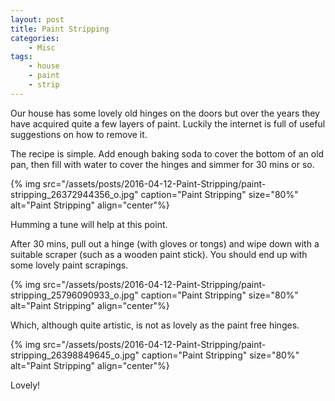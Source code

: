 ```yaml
---
layout: post
title: Paint Stripping
categories:
    - Misc
tags:
    - house
    - paint
    - strip
---
```


Our house has some lovely old hinges on the doors but over the years they have acquired quite a few layers of paint. Luckily the internet is full of useful suggestions on how to remove it.

The recipe is simple. Add enough baking soda to cover the bottom of an old pan, then fill with water to cover the hinges and simmer for 30 mins or so.

{% img src="/assets/posts/2016-04-12-Paint-Stripping/paint-stripping_26372944356_o.jpg" caption="Paint Stripping" size="80%" alt="Paint Stripping" align="center"%}

Humming a tune will help at this point.

After 30 mins, pull out a hinge (with gloves or tongs) and wipe down with a suitable scraper (such as a wooden paint stick). You should end up with some lovely paint scrapings.

{% img src="/assets/posts/2016-04-12-Paint-Stripping/paint-stripping_25796090933_o.jpg" caption="Paint Stripping" size="80%" alt="Paint Stripping" align="center"%}

Which, although quite artistic, is not as lovely as the paint free hinges.

{% img src="/assets/posts/2016-04-12-Paint-Stripping/paint-stripping_26398849645_o.jpg" caption="Paint Stripping" size="80%" alt="Paint Stripping" align="center"%}

Lovely!